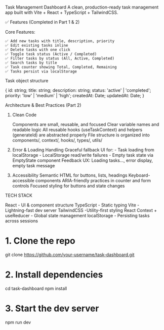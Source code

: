 Task Management Dashboard
A clean, production-ready task management app built with Vite + React + TypeScript + TailwindCSS.

✅ Features (Completed in Part 1 & 2)

Core Features:

    ✅ Add new tasks with title, description, priority
    ✅ Edit existing tasks inline
    ✅ Delete tasks with one click
    ✅ Toggle task status (Active / Completed)
    ✅ Filter tasks by status (All, Active, Completed)
    ✅ Search tasks by title
    ✅ Task counter showing Total, Completed, Remaining
    ✅ Tasks persist via localStorage

Task object structure

{
id: string;
title: string;
description: string;
status: 'active' | 'completed';
priority: 'low' | 'medium' | 'high';
createdAt: Date;
updatedAt: Date;
}

Architecture & Best Practices (Part 2)

1. Clean Code

   Components are small, reusable, and focused
   Clear variable names and readable logic
   All reusable hooks (useTaskContext) and helpers (generateId) are abstracted properly
   File structure is organized into components/, context/, hooks/, types/, utils/

2. Error & Loading Handling
   Graceful fallback UI for: - Task loading from localStorage - LocalStorage read/write failures - Empty task state via EmptyState component
   Feedback UX: Loading tasks..., error display, empty task message

3. Accessibility
   Semantic HTML for buttons, lists, headings
   Keyboard-accessible components
   ARIA-friendly practices in counter and form controls
   Focused styling for buttons and state changes

TECH STACK

React - UI & component structure
TypeScript - Static typing
Vite - Lightning-fast dev server
TailwindCSS -Utility-first styling
React Context + useReducer - Global state management
localStorage - Persisting tasks across sessions

# 1. Clone the repo

git clone https://github.com/your-username/task-dashboard.git

# 2. Install dependencies

cd task-dashboard
npm install

# 3. Start the dev server

npm run dev
